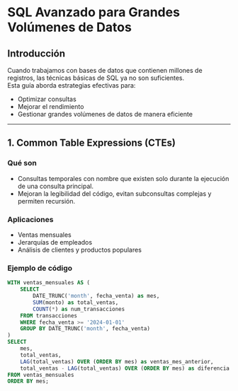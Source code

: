 # SQL Avanzado para Grandes Volúmenes de Datos

## Introducción
Cuando trabajamos con bases de datos que contienen millones de registros, las técnicas básicas de SQL ya no son suficientes.  
Esta guía aborda estrategias efectivas para:
- Optimizar consultas
- Mejorar el rendimiento
- Gestionar grandes volúmenes de datos de manera eficiente

---

## 1. Common Table Expressions (CTEs)

### Qué son
- Consultas temporales con nombre que existen solo durante la ejecución de una consulta principal.
- Mejoran la legibilidad del código, evitan subconsultas complejas y permiten recursión.

### Aplicaciones
- Ventas mensuales
- Jerarquías de empleados
- Análisis de clientes y productos populares

### Ejemplo de código
```sql
WITH ventas_mensuales AS (
    SELECT 
        DATE_TRUNC('month', fecha_venta) as mes,
        SUM(monto) as total_ventas,
        COUNT(*) as num_transacciones
    FROM transacciones 
    WHERE fecha_venta >= '2024-01-01'
    GROUP BY DATE_TRUNC('month', fecha_venta)
)
SELECT 
    mes,
    total_ventas,
    LAG(total_ventas) OVER (ORDER BY mes) as ventas_mes_anterior,
    total_ventas - LAG(total_ventas) OVER (ORDER BY mes) as diferencia
FROM ventas_mensuales
ORDER BY mes;
